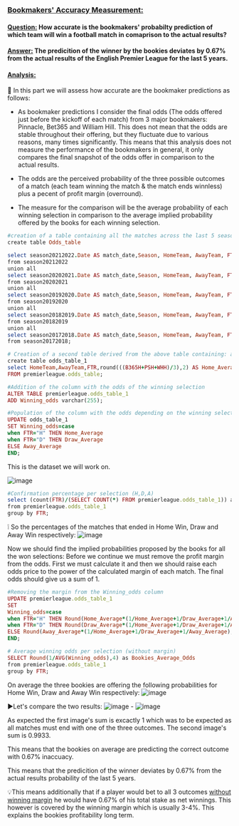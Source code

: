 ### <ins> Bookmakers' Accuracy Measurement:</ins>

#### <ins>Question:</ins> How accurate is the bookmakers' probabilty prediction of which team will win a football match in comaprison to the actual results?
#### <ins>Answer:</ins> The predicition of the winner by the bookies deviates by 0.67% from the actual results of the English Premier League for the last 5 years.

#### <ins>Analysis:</ins>

🎯 In this part we will assess how accurate are the bookmaker predictions as follows:

- As bookmaker predictions I consider the final odds (The odds offered just before the kickoff of each match) from 3 major bookmakers: Pinnacle, Bet365 and William Hill.
This does not mean that the odds are stable throughout their offering, but they fluctuate due to various reasons, many times significantly.
This means that this analysis does not measure the performance of the bookmakers in general, it only compares the final snapshot of the odds offer in comparison to the actual results.

- The odds are the perceived probability of the three possible outcomes of a match (each team winning the match & the match ends winnless) plus a pecent of profit margin (overround). 

- The measure for the comparison will be the average probability of each winning selection in comparison to the average implied probability offered by the books for each winning selection.

```ruby
#creation of a table containing all the matches across the last 5 seasons along with the final score and odds for the match winner from 3 bookmakers
create table Odds_table

select season20212022.Date AS match_date,Season, HomeTeam, AwayTeam, FTHG, FTAG, FTR, B365H, B365D, B365A, PSH, PSD, PSA, WHH, WHD, WHA
from season20212022
union all 
select season20202021.Date AS match_date,Season, HomeTeam, AwayTeam, FTHG, FTAG, FTR, B365H, B365D, B365A, PSH, PSD, PSA, WHH, WHD, WHA
from season20202021
union all 
select season20192020.Date AS match_date,Season, HomeTeam, AwayTeam, FTHG, FTAG, FTR, B365H, B365D, B365A, PSH, PSD, PSA, WHH, WHD, WHA
from season20192020
union all 
select season20182019.Date AS match_date,Season, HomeTeam, AwayTeam, FTHG, FTAG, FTR, B365H, B365D, B365A, PSH, PSD, PSA, WHH, WHD, WHA
from season20182019
union all 
select season20172018.Date AS match_date,Season, HomeTeam, AwayTeam, FTHG, FTAG, FTR, B365H, B365D, B365A, PSH, PSD, PSA, WHH, WHD, WHA
from season20172018;

# Creation of a second table derived from the above table containing: all the matches, the winning selection, the average odds for the winner of the three bookmakers
create table odds_table_1
select HomeTeam,AwayTeam,FTR,round(((B365H+PSH+WHH)/3),2) AS Home_Average,round(((B365d+PSd+WHd)/3),2) AS Draw_Average,round(((B365a+PSa+WHa)/3),2) AS Away_Average
FROM premierleague.odds_table;

#Addition of the column with the odds of the winning selection
ALTER TABLE premierleague.odds_table_1
ADD Winning_odds varchar(255);

#Population of the column with the odds depending on the winning selection
UPDATE odds_table_1
SET Winning_odds=case 
when FTR="H" THEN Home_Average
when FTR="D" THEN Draw_Average
ELSE Away_Average
END;
```
This is the dataset we will work on.

![image](https://user-images.githubusercontent.com/69303154/209352820-4843aa2e-728a-4195-821d-5e04d7001443.png)

```ruby
#Confirmation percentage per selection (H,D,A)
select (count(FTR)/(SELECT COUNT(*) FROM premierleague.odds_table_1)) as Avg_Winning_Seln
from premierleague.odds_table_1
group by FTR;
```
❕ So the percentages of the matches that ended in Home Win, Draw and Away Win respectively: ![image](https://user-images.githubusercontent.com/69303154/209353394-aa9cc78f-3ca2-4203-bee2-2995ba4dab12.png)

Now we should find the implied probabilities proposed by the books for all the won selections:
Before we continue we must remove the profit margin from the odds. First we must calculate it and then we should raise each odds price to the power of the calculated margin of each match. The final odds should give us a sum of 1.

```ruby
#Removing the margin from the Winning_odds column
UPDATE premierleague.odds_table_1
SET 
Winning_odds=case 
when FTR="H" THEN Round(Home_Average*(1/Home_Average+1/Draw_Average+1/Away_Average),2)
when FTR="D" THEN Round(Draw_Average*(1/Home_Average+1/Draw_Average+1/Away_Average),2)
ELSE Round(Away_Average*(1/Home_Average+1/Draw_Average+1/Away_Average),2)
END;

# Average winning odds per selection (without margin) 
SELECT Round(1/AVG(Winning_odds),4) as Bookies_Average_Odds
from premierleague.odds_table_1
group by FTR;
```
On average the three bookies are offering the following probabilities for Home Win, Draw and Away Win respectively: ![image](https://user-images.githubusercontent.com/69303154/209358716-ee9578f7-378b-4126-bafe-3a6b2f1ef543.png)


▶️Let's compare the two results: ![image](https://user-images.githubusercontent.com/69303154/209353394-aa9cc78f-3ca2-4203-bee2-2995ba4dab12.png) - ![image](https://user-images.githubusercontent.com/69303154/209358735-2105f65b-b932-4a0d-b771-9bd23d0c1adf.png)


As expected the first image's sum is excactly 1 which was to be expected as all matches must end with one of the three outcomes.
The second image's sum is 0.9933. 

This means that the bookies on average are predicting the correct outcome with 0.67% inaccuacy.

This means that the predicition of the winner deviates by 0.67% from the actual results probability of the last 5 years. 

💡This means additionally that if a player would bet to all 3 outcomes <ins>without winning margin</ins> he would have 0.67% of his total stake as net winnings.
This however is covered by the winning margin which is usually 3-4%. This explains the bookies profitability long term.
